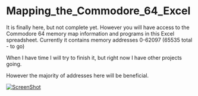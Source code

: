 # Mapping_the_Commodore_64_Excel

It is finally here, but not complete yet. However you will have access to the Commodore 64 memory map information and programs in this Excel spreadsheet. Currently it contains memory addresses 0-62097 (65535 total - to go)

When I have time I will try to finish it, but right now I have other projects going.

However the majority of addresses here will be beneficial.

[![ScreenShot](https://raw.github.com/GabLeRoux/WebMole/master/ressources/WebMole_Youtube_Video.png)](https://www.youtube.com/watch?v=HV3cIVGXtHg)
